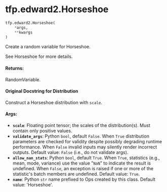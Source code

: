 <div itemscope itemtype="http://developers.google.com/ReferenceObject">
<meta itemprop="name" content="tfp.edward2.Horseshoe" />
<meta itemprop="path" content="Stable" />
</div>

# tfp.edward2.Horseshoe

``` python
tfp.edward2.Horseshoe(
    *args,
    **kwargs
)
```

Create a random variable for Horseshoe.

See Horseshoe for more details.

#### Returns:

  RandomVariable.

#### Original Docstring for Distribution

Construct a Horseshoe distribution with `scale`.


#### Args:

* <b>`scale`</b>: Floating point tensor; the scales of the distribution(s).
    Must contain only positive values.
* <b>`validate_args`</b>: Python `bool`, default `False`. When `True` distribution
    parameters are checked for validity despite possibly degrading runtime
    performance. When `False` invalid inputs may silently render incorrect
    outputs. Default value: `False` (i.e., do not validate args).
* <b>`allow_nan_stats`</b>: Python `bool`, default `True`. When `True`, statistics
    (e.g., mean, mode, variance) use the value "`NaN`" to indicate the
    result is undefined. When `False`, an exception is raised if one or more
    of the statistic's batch members are undefined.
    Default value: `True`.
* <b>`name`</b>: Python `str` name prefixed to Ops created by this class.
    Default value: 'Horseshoe'.